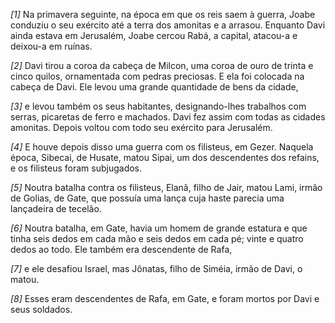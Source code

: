 *[1]* Na primavera seguinte, na época em que os reis saem à guerra, Joabe conduziu o seu exército até a terra dos amonitas e a arrasou. Enquanto Davi ainda estava em Jerusalém, Joabe cercou Rabá, a capital, atacou-a e deixou-a em ruínas.

*[2]* Davi tirou a coroa da cabeça de Milcon, uma coroa de ouro de trinta e cinco quilos, ornamentada com pedras preciosas. E ela foi colocada na cabeça de Davi. Ele levou uma grande quantidade de bens da cidade,

*[3]* e levou também os seus habitantes, designando-lhes trabalhos com serras, picaretas de ferro e machados. Davi fez assim com todas as cidades amonitas. Depois voltou com todo seu exército para Jerusalém.

*[4]* E houve depois disso uma guerra com os filisteus, em Gezer. Naquela época, Sibecai, de Husate, matou Sipai, um dos descendentes dos refains, e os filisteus foram subjugados.

*[5]* Noutra batalha contra os filisteus, Elanã, filho de Jair, matou Lami, irmão de Golias, de Gate, que possuía uma lança cuja haste parecia uma lançadeira de tecelão.

*[6]* Noutra batalha, em Gate, havia um homem de grande estatura e que tinha seis dedos em cada mão e seis dedos em cada pé; vinte e quatro dedos ao todo. Ele também era descendente de Rafa,

*[7]* e ele desafiou Israel, mas Jônatas, filho de Siméia, irmão de Davi, o matou.

*[8]* Esses eram descendentes de Rafa, em Gate, e foram mortos por Davi e seus soldados.

